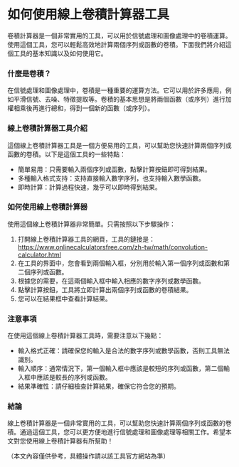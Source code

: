 如何使用線上卷積計算器工具
=============

卷積計算器是一個非常實用的工具，可以用於信號處理和圖像處理中的卷積運算。使用這個工具，您可以輕鬆高效地計算兩個序列或函數的卷積。下面我們將介紹這個工具的基本知識以及如何使用它。

### 什麼是卷積？

在信號處理和圖像處理中，卷積是一種重要的運算方法。它可以用於許多應用，例如平滑信號、去噪、特徵提取等。卷積的基本思想是將兩個函數（或序列）進行加權相乘後再進行總和，得到一個新的函數（或序列）。

### 線上卷積計算器工具介紹

這個線上卷積計算器工具是一個方便易用的工具，可以幫助您快速計算兩個序列或函數的卷積。以下是這個工具的一些特點：

- 簡單易用：只需要輸入兩個序列或函數，點擊計算按鈕即可得到結果。
- 多種輸入格式支持：支持直接輸入數字序列，也支持輸入數學函數。
- 即時計算：計算過程快速，幾乎可以即時得到結果。

### 如何使用線上卷積計算器

使用這個線上卷積計算器非常簡單。只需按照以下步驟操作：

1. 打開線上卷積計算器工具的網頁，工具的鏈接是：<https://www.onlinecalculatorsfree.com/zh-tw/math/convolution-calculator.html>
2. 在工具的界面中，您會看到兩個輸入框，分別用於輸入第一個序列或函數和第二個序列或函數。
3. 根據您的需要，在這兩個輸入框中輸入相應的數字序列或數學函數。
4. 點擊計算按鈕，工具將立即計算出兩個序列或函數的卷積結果。
5. 您可以在結果框中查看計算結果。

### 注意事項

在使用這個線上卷積計算器工具時，需要注意以下幾點：

- 輸入格式正確：請確保您的輸入是合法的數字序列或數學函數，否則工具無法識別。
- 輸入順序：通常情況下，第一個輸入框中應該是較短的序列或函數，第二個輸入框中應該是較長的序列或函數。
- 結果準確性：請仔細檢查計算結果，確保它符合您的預期。

### 結論

線上卷積計算器是一個非常實用的工具，可以幫助您快速計算兩個序列或函數的卷積。通過這個工具，您可以更方便地進行信號處理和圖像處理等相關工作。希望本文對您使用線上卷積計算器有所幫助！

（本文內容僅供參考，具體操作請以該工具官方網站為準）